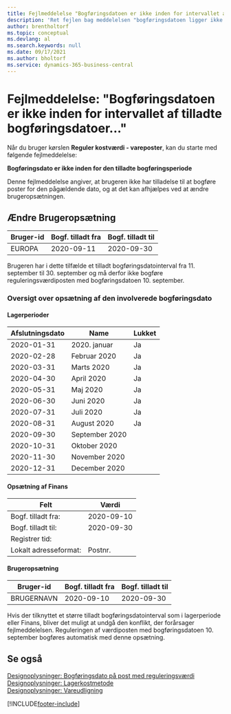 ```yaml
---
title: Fejlmeddelelse "Bogføringsdatoen er ikke inden for intervallet af tilladte bogføringsdatoer"
description: 'Ret fejlen bag meddelelsen "bogføringsdatoen ligger ikke inden for den tilladte bogføringsdato", når kørslen Reguler kostværdi-vareposter køres.'
author: brentholtorf
ms.topic: conceptual
ms.devlang: al
ms.search.keywords: null
ms.date: 09/17/2021
ms.author: bholtorf
ms.service: dynamics-365-business-central
---
```


# <a name="error-message-posting-date-is-not-within-your-range-of-allowed-posting-dates"></a>Fejlmeddelelse: "Bogføringsdatoen er ikke inden for intervallet af tilladte bogføringsdatoer..."

Når du bruger kørslen **Reguler kostværdi - vareposter**, kan du starte med følgende fejlmeddelelse:

**Bogføringsdato er ikke inden for den tilladte bogføringsperiode**

Denne fejlmeddelelse angiver, at brugeren ikke har tilladelse til at bogføre poster for den pågældende dato, og at det kan afhjælpes ved at ændre brugeropsætningen.

## <a name="change-the-user-setup"></a>Ændre Brugeropsætning

|Bruger-id  |Bogf. tilladt fra  | Bogf. tilladt til  |
|---------|---------|--------|
|EUROPA  |  2020-09-11      |2020-09-30      |

Brugeren har i dette tilfælde et tilladt bogføringsdatointerval fra 11. september til 30. september og må derfor ikke bogføre reguleringsværdiposten med bogføringsdatoen 10. september.  

### <a name="overview-of-the-posting-date-setup"></a>Oversigt over opsætning af den involverede bogføringsdato

#### <a name="inventory-periods"></a>Lagerperioder

|Afslutningsdato  |Name  |Lukket  |
|---------|---------|---------|
|2020-01-31     |2020. januar      |  Ja    |
|2020-02-28     |Februar 2020     |  Ja    |
|2020-03-31     |Marts 2020        |  Ja    |
|2020-04-30     |April 2020        |  Ja    |
|2020-05-31     |Maj 2020        |  Ja    |
|2020-06-30     |Juni 2020       |  Ja    |
|2020-07-31     |Juli 2020        |   Ja   |
|2020-08-31     |August 2020     |   Ja   |
|2020-09-30     |September 2020  |         |
|2020-10-31     |Oktober 2020    |         |
|2020-11-30     |November 2020   |         |
|2020-12-31     |December 2020   |         |  

#### <a name="general-ledger-setup"></a>Opsætning af Finans

|Felt|Værdi|
|---------|---------|
|Bogf. tilladt fra:  |  2020-09-10      |
|Bogf. tilladt til:    |  2020-09-30      |
|Registrer tid:       |         |
|Lokalt adresseformat:|   Postnr.      |  

#### <a name="user-setup"></a>Brugeropsætning

|Bruger-id  |Bogf. tilladt fra  | Bogf. tilladt til  |
|---------|---------|--------|
|BRUGERNAVN |  2020-09-10      |2020-09-30      |

Hvis der tilknyttet et større tilladt bogføringsdatointerval som i lagerperiode eller Finans, bliver det muligt at undgå den konflikt, der forårsager fejlmeddelelsen. Reguleringen af værdiposten med bogføringsdatoen 10. september bogføres automatisk med denne opsætning.
  
## <a name="see-also"></a>Se også

[Designoplysninger: Bogføringsdato på post med reguleringsværdi](design-details-inventory-adjustment-value-entry-posting-date.md)  
[Designoplysninger: Lagerkostmetode](design-details-inventory-costing.md)  
[Designoplysninger: Vareudligning](design-details-item-application.md)  

[!INCLUDE[footer-include](includes/footer-banner.md)]
